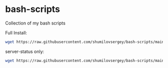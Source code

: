 # bash-scripts
Collection of my bash scripts 


Full Install:

```bash
wget https://raw.githubusercontent.com/shumilovsergey/bash-scripts/main/main-setup.sh && chmod +x main-setup.sh && ./main-setup.sh
```

server-status only:

```bash
wget https://raw.githubusercontent.com/shumilovsergey/bash-scripts/main/server-status.sh && chmod +x server-status.sh && ./server-status.sh
```



